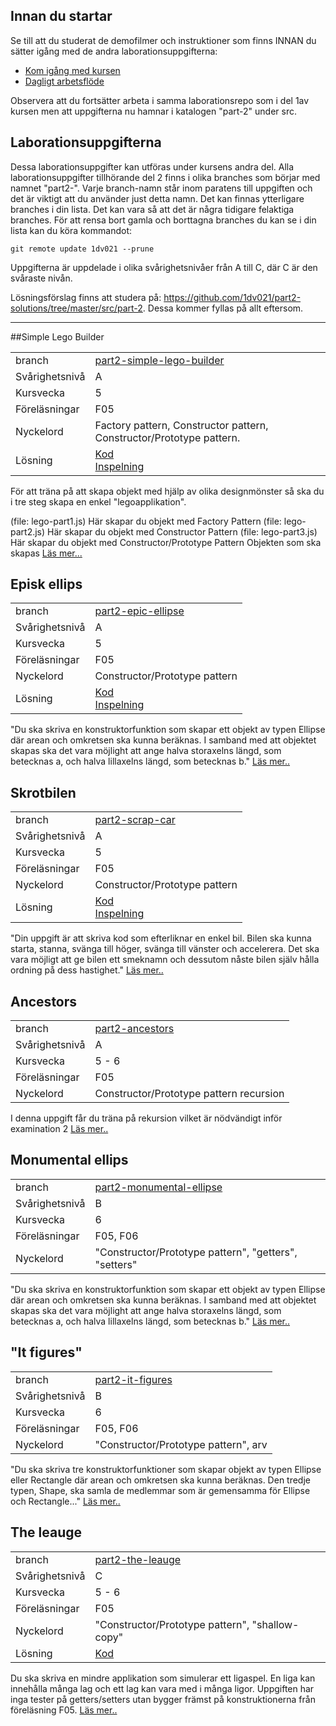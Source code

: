 ## Innan du startar
Se till att du studerat de demofilmer och instruktioner som finns INNAN du sätter igång med de andra laborationsuppgifterna:

* [Kom igång med kursen](https://coursepress.lnu.se/kurs/grundlaggande-programmering/kom-igang-med-kursen/)
* [Dagligt arbetsflöde](https://coursepress.lnu.se/kurs/grundlaggande-programmering/workflow-laborationer/)

Observera att du fortsätter arbeta i samma laborationsrepo som i del 1av kursen men att uppgifterna nu hamnar i katalogen "part-2" under src.

## Laborationsuppgifterna
Dessa laborationsuppgifter kan utföras under kursens andra del. Alla laborationsuppgifter tillhörande del 2 finns i olika branches som börjar med namnet "part2-". Varje branch-namn står inom paratens till uppgiften och det är viktigt att du använder just detta namn. Det kan finnas ytterligare branches i din lista. Det kan vara så att det är några tidigare felaktiga branches. För att rensa bort gamla och borttagna branches du kan se i din lista kan du köra kommandot:

```
git remote update 1dv021 --prune
```
Uppgifterna är uppdelade i olika svårighetsnivåer från A till C, där C är den svåraste nivån.

Lösningsförslag finns att studera på: https://github.com/1dv021/part2-solutions/tree/master/src/part-2. Dessa kommer fyllas på allt eftersom.

***

##Simple Lego Builder

|  |  |
| ------------- | ------------- |
|  branch | [part2-simple-lego-builder](https://github.com/1dv021/laborationer/tree/part2-simple-lego-builder) |
| Svårighetsnivå  | A  |
| Kursvecka  | 5  |
| Föreläsningar| F05|
| Nyckelord| Factory pattern, Constructor pattern, Constructor/Prototype pattern.|
| Lösning| [Kod](https://github.com/1dv021/solutions/tree/master/src/part-2/simple-lego-builder)<br>[Inspelning](https://youtu.be/FbCjUOXtVkg)|

För att träna på att skapa objekt med hjälp av olika designmönster så ska du i tre steg skapa en enkel "legoapplikation".

(file: lego-part1.js) Här skapar du objekt med Factory Pattern
(file: lego-part2.js) Här skapar du objekt med Constructor Pattern
(file: lego-part3.js) Här skapar du objekt med Constructor/Prototype Pattern
Objekten som ska skapas [Läs mer...](https://github.com/1dv021/laborationer/tree/part2-simple-lego-builder/src/part-2/simple-lego-builder)



## Episk ellips
|  |  |
| ------------- | ------------- |
|  branch | [part2-epic-ellipse](https://github.com/1dv021/laborationer/tree/part2-epic-ellipse) |
| Svårighetsnivå  | A  |
| Kursvecka  | 5  |
| Föreläsningar| F05|
| Nyckelord| Constructor/Prototype pattern|
| Lösning| [Kod](https://github.com/1dv021/solutions/tree/master/src/part-2/epic-ellipse)<br>[Inspelning](https://youtu.be/-__iDYP5Dws) |

"Du ska skriva en konstruktorfunktion som skapar ett objekt av typen Ellipse där arean och omkretsen ska kunna beräknas. I samband med att objektet skapas ska det vara möjlight att ange halva storaxelns längd, som betecknas a, och halva lillaxelns längd, som betecknas b." [Läs mer..](https://github.com/1dv021/laborationer/tree/part2-epic-ellipse/src/part-2/epic-ellipse)

## Skrotbilen
|  |  |
| ------------- | ------------- |
|  branch | [part2-scrap-car](https://github.com/1dv021/laborationer/tree/part2-scrap-car) |
| Svårighetsnivå  | A  |
| Kursvecka  | 5  |
| Föreläsningar| F05|
| Nyckelord| Constructor/Prototype pattern|
| Lösning| [Kod](https://github.com/1dv021/solutions/tree/master/src/part-2/scrap-car)<br>[Inspelning](https://youtu.be/2hwY-BH93fg) |

"Din uppgift är att skriva kod som efterliknar en enkel bil. Bilen ska kunna starta, stanna, svänga till höger, svänga till vänster och accelerera. Det ska vara möjligt att ge bilen ett smeknamn och dessutom nåste bilen själv hålla ordning på dess hastighet." [Läs mer..](https://github.com/1dv021/laborationer/tree/part2-scrap-car/src/part-2/scrap-car)

## Ancestors
|  |  |
| ------------- | ------------- |
|  branch | [part2-ancestors](https://github.com/1dv021/laborationer/tree/part2-ancestors) |
| Svårighetsnivå  | A  |
| Kursvecka  | 5 - 6  |
| Föreläsningar| F05|
| Nyckelord| Constructor/Prototype pattern recursion|

I denna uppgift får du träna på rekursion vilket är nödvändigt inför examination 2 [Läs mer..](https://github.com/1dv021/laborationer/tree/part2-ancestors/src/part-2/ancestors)

## Monumental ellips
|  |  |
| ------------- | ------------- |
|  branch | [part2-monumental-ellipse](https://github.com/1dv021/laborationer/tree/part2-monumental-ellipse) |
| Svårighetsnivå  | B |
| Kursvecka  | 6  |
| Föreläsningar| F05, F06|
| Nyckelord| "Constructor/Prototype pattern", "getters", "setters"|

"Du ska skriva en konstruktorfunktion som skapar ett objekt av typen Ellipse där arean och omkretsen ska kunna beräknas. I samband med att objektet skapas ska det vara möjlight att ange halva storaxelns längd, som betecknas a, och halva lillaxelns längd, som betecknas b." [Läs mer..](https://github.com/1dv021/laborationer/tree/part2-monumental-ellipse/src/part-2/monumental-ellipse)

## __"It figures"__
|  |  |
| ------------- | ------------- |
|  branch | [part2-it-figures](https://github.com/1dv021/laborationer/tree/part2-monumental-ellipse) |
| Svårighetsnivå  | B |
| Kursvecka  | 6  |
| Föreläsningar| F05, F06|
| Nyckelord| "Constructor/Prototype pattern", arv |

"Du ska skriva tre konstruktorfunktioner som skapar objekt av typen Ellipse eller Rectangle där arean och omkretsen ska kunna beräknas. Den tredje typen, Shape, ska samla de medlemmar som är gemensamma för Ellipse och Rectangle..." [Läs mer..](https://github.com/1dv021/laborationer/tree/part2-it-figures/src/part-2/it-figures)

## The leauge
|  |  |
| ------------- | ------------- |
|  branch | [part2-the-leauge](https://github.com/1dv021/laborationer/tree/part2-the-leauge) |
| Svårighetsnivå  | C |
| Kursvecka  | 5 - 6 |
| Föreläsningar| F05|
| Nyckelord| "Constructor/Prototype pattern", "shallow-copy"|
| Lösning| [Kod](https://github.com/1dv021/solutions/tree/master/src/part-2/the-leauge)<br>|

Du ska skriva en mindre applikation som simulerar ett ligaspel. En liga kan innehålla många lag och ett lag kan vara med i 
många ligor. Uppgiften har inga tester på getters/setters utan bygger främst på konstruktionerna från föreläsning F05. [Läs mer..](https://github.com/1dv021/laborationer/tree/part2-the-leauge/src/part-2/the-leauge)

